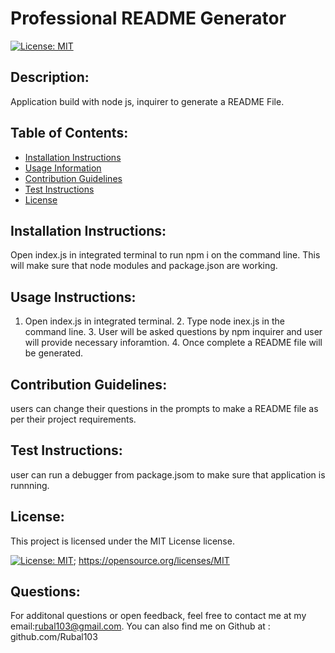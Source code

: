 # Professional README Generator
  
  [![License: MIT](https://img.shields.io/badge/License-MIT-yellow.svg)](https://opensource.org/licenses/MIT)
  
  ## Description:
  Application build with node js, inquirer to generate a README File.
  
  ## Table of Contents:
  - [Installation Instructions](#Installation-Instructions)
  - [Usage Information](#Usage-Instructions)
  - [Contribution Guidelines](#Contribution-Guidelines)
  - [Test Instructions](#Test-Instructions)
  - [License](#License)
 

  ## Installation Instructions:
  Open index.js in integrated terminal to run npm i on the command line. This will make sure that node modules and package.json are working. 
  
  ## Usage Instructions:
  1. Open index.js in integrated terminal. 2. Type node inex.js in the command line. 3. User will be asked questions by npm inquirer and user will provide necessary inforamtion. 4. Once complete a README file will be generated. 
  
  ## Contribution Guidelines:
  users can change their questions in the prompts to make a README file as per their project requirements. 
  
  ## Test Instructions:
  user can run a debugger from package.jsom to make sure that application is runnning. 
  
  ## License:
  
  This project is licensed under the MIT License license.
  
  [![License: MIT](https://img.shields.io/badge/License-MIT-yellow.svg)](https://opensource.org/licenses/MIT);
  https://opensource.org/licenses/MIT
  

  ## Questions:
  For additonal questions or open feedback, feel free to contact me at my email:rubal103@gmail.com. 
  You can also find me on Github at : github.com/Rubal103
  
  